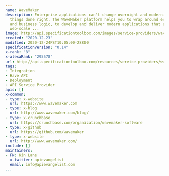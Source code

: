 ```yaml
---
name: WaveMaker
description: Enterprise applications can't change overnight and modernization is simple
  things done right. The WaveMaker platform helps you to wrap around existing data
  and business logic, to develop and deliver modern applications that are future-proof,
  web-scale ...
image: http://api.specificationtoolbox.com/images/service-providers/wavemaker.jpg
created: "2020-12-23"
modified: 2020-12-24PST10:05:00-28800
specificationVersion: "0.14"
x-rank: "8"
x-alexaRank: "295578"
url: http://api.specificationtoolbox.com/resources/service-providers/wavemaker/
tags:
- Integration
- Have API
- Deployment
- API Service Provider
apis: []
x-common:
- type: x-website
  url: https://www.wavemaker.com
- type: x-blog
  url: http://www.wavemaker.com/blog/
- type: x-crunchbase
  url: https://crunchbase.com/organization/wavemaker-software
- type: x-github
  url: https://github.com/wavemaker
- type: x-website
  url: http://www.wavemaker.com/
include: []
maintainers:
- FN: Kin Lane
  x-twitter: apievangelist
  email: info@apievangelist.com
...
```

